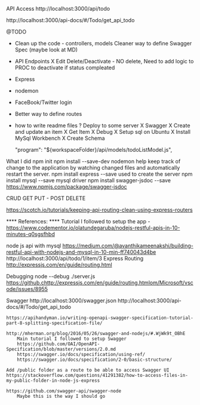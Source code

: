 API Access
http://localhost:3000/api/todo


http://localhost:3000/api-docs/#/Todo/get_api_todo

@TODO 
+ Clean up the code - controllers, models
    Cleaner way to define Swagger Spec (maybe look at MD)
+ API Endpoints 
    X Edit 
    Delete/Deactivate - NO delete, Need to add logic to PROC to deactivate if status compleated
+ Express
+ nodemon 
+ FaceBook/Twitter login
+ Better way to define routes 
+ how to write readme files
? Deploy to some server
X Swagger
X Create and update an item
X Get Item
X Debug 
X Setup sql on Ubuntu 
X Install MySql Workbench
X Create Schema  


     "program": "${workspaceFolder}/api/models/todoListModel.js",

What I did
    npm init 
    npm install --save-dev nodemon
        help keep track of change to the application by watching changed files and automatically restart the server.
    npm install express --save
        used to create the server
    npm install mysql --save
        mysql driver
    npm install swagger-jsdoc --save
        https://www.npmjs.com/package/swagger-jsdoc

CRUD
    GET
    PUT - 
    POST 
    DELETE

https://scotch.io/tutorials/keeping-api-routing-clean-using-express-routers

**** References: **** 
Tutorial I followed to setup the app - https://www.codementor.io/olatundegaruba/nodejs-restful-apis-in-10-minutes-q0sgsfhbd

node js api with mysql
https://medium.com/@avanthikameenakshi/building-restful-api-with-nodejs-and-mysql-in-10-min-ff740043d4be
http://localhost:3000/api/todo/1/item/3
Express Routing
http://expressjs.com/en/guide/routing.html


Debugging 
node --debug ./server.js
https://github.chttp://expressjs.com/en/guide/routing.htmlom/Microsoft/vscode/issues/8955

Swagger
    http://localhost:3000/swagger.json
    http://localhost:3000/api-docs/#/Todo/get_api_todo

    https://apihandyman.io/writing-openapi-swagger-specification-tutorial-part-8-splitting-specification-file/

    http://mherman.org/blog/2016/05/26/swagger-and-nodejs/#.WjWk9t_OBhE
        Main tutorial I followed to setup Swagger
        https://github.com/OAI/OpenAPI-Specification/blob/master/versions/2.0.md
        https://swagger.io/docs/specification/using-ref/
        https://swagger.io/docs/specification/2-0/basic-structure/

    Add /public folder as a route to be able to access Swagger UI
    https://stackoverflow.com/questions/41291382/how-to-access-files-in-my-public-folder-in-node-js-express

    https://github.com/swagger-api/swagger-node
        Maybe this is the way I should go 
